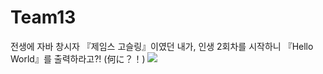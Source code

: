 # Team13
전생에 자바 창시자 『제임스 고슬링』이였던 내가, 인생 2회차를 시작하니 『Hello World』를 출력하라고?! (何に？！)
<img src="https://capsule-render.vercel.app/api?type=waving&color=auto&height=200&section=header&text=전생에&nbsp;자바&nbsp;창시자&nbsp;『제임스&nbsp;고슬링』이였던&nbsp;내가,&nbsp;인생&nbsp;2회차를&nbsp;시작하니&nbsp;『Hello&nbsp;World』를&nbsp;출력하라고?!&nbsp;(何に？！)&fontSize=30" />
